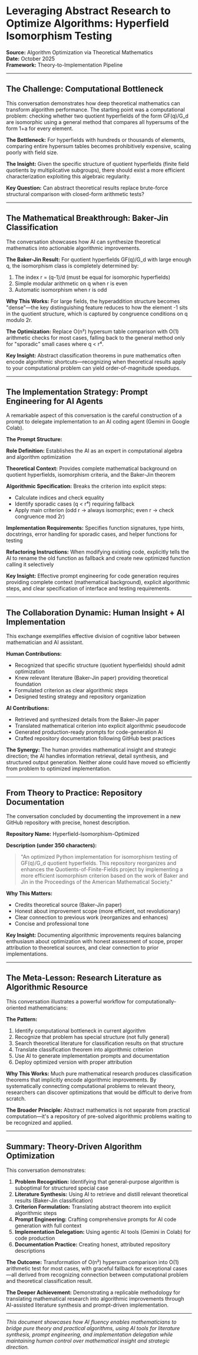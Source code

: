 # Leveraging Abstract Research to Optimize Algorithms: Hyperfield Isomorphism Testing

**Source:** Algorithm Optimization via Theoretical Mathematics  
**Date:** October 2025  
**Framework:** Theory-to-Implementation Pipeline

---

## The Challenge: Computational Bottleneck

This conversation demonstrates how deep theoretical mathematics can transform algorithm performance. The starting point was a computational problem: checking whether two quotient hyperfields of the form GF(q)/G_d are isomorphic using a general method that compares all hypersums of the form 1+a for every element.

**The Bottleneck:** For hyperfields with hundreds or thousands of elements, comparing entire hypersum tables becomes prohibitively expensive, scaling poorly with field size.

**The Insight:** Given the specific structure of quotient hyperfields (finite field quotients by multiplicative subgroups), there should exist a more efficient characterization exploiting this algebraic regularity.

**Key Question:** Can abstract theoretical results replace brute-force structural comparison with closed-form arithmetic tests?

---

## The Mathematical Breakthrough: Baker-Jin Classification

The conversation showcases how AI can synthesize theoretical mathematics into actionable algorithmic improvements.

**The Baker-Jin Result:** For quotient hyperfields GF(q)/G_d with large enough q, the isomorphism class is completely determined by:
1. The index r = (q-1)/d (must be equal for isomorphic hyperfields)
2. Simple modular arithmetic on q when r is even
3. Automatic isomorphism when r is odd

**Why This Works:** For large fields, the hyperaddition structure becomes "dense"—the key distinguishing feature reduces to how the element -1 sits in the quotient structure, which is captured by congruence conditions on q modulo 2r.

**The Optimization:** Replace O(n²) hypersum table comparison with O(1) arithmetic checks for most cases, falling back to the general method only for "sporadic" small cases where q < r⁴.

**Key Insight:** Abstract classification theorems in pure mathematics often encode algorithmic shortcuts—recognizing when theoretical results apply to your computational problem can yield order-of-magnitude speedups.

---

## The Implementation Strategy: Prompt Engineering for AI Agents

A remarkable aspect of this conversation is the careful construction of a prompt to delegate implementation to an AI coding agent (Gemini in Google Colab).

**The Prompt Structure:**

**Role Definition:** Establishes the AI as an expert in computational algebra and algorithm optimization

**Theoretical Context:** Provides complete mathematical background on quotient hyperfields, isomorphism criteria, and the Baker-Jin theorem

**Algorithmic Specification:** Breaks the criterion into explicit steps:
- Calculate indices and check equality
- Identify sporadic cases (q < r⁴) requiring fallback
- Apply main criterion (odd r → always isomorphic; even r → check congruence mod 2r)

**Implementation Requirements:** Specifies function signatures, type hints, docstrings, error handling for sporadic cases, and helper functions for testing

**Refactoring Instructions:** When modifying existing code, explicitly tells the AI to rename the old function as fallback and create new optimized function calling it selectively

**Key Insight:** Effective prompt engineering for code generation requires providing complete context (mathematical background), explicit algorithmic steps, and clear specification of interface and testing requirements.

---

## The Collaboration Dynamic: Human Insight + AI Implementation

This exchange exemplifies effective division of cognitive labor between mathematician and AI assistant.

**Human Contributions:**
- Recognized that specific structure (quotient hyperfields) should admit optimization
- Knew relevant literature (Baker-Jin paper) providing theoretical foundation
- Formulated criterion as clear algorithmic steps
- Designed testing strategy and repository organization

**AI Contributions:**
- Retrieved and synthesized details from the Baker-Jin paper
- Translated mathematical criterion into explicit algorithmic pseudocode
- Generated production-ready prompts for code-generation AI
- Crafted repository documentation following GitHub best practices

**The Synergy:** The human provides mathematical insight and strategic direction; the AI handles information retrieval, detail synthesis, and structured output generation. Neither alone could have moved so efficiently from problem to optimized implementation.

---

## From Theory to Practice: Repository Documentation

The conversation concluded by documenting the improvement in a new GitHub repository with precise, honest description.

**Repository Name:** Hyperfield-Isomorphism-Optimized

**Description (under 350 characters):**
> "An optimized Python implementation for isomorphism testing of GF(q)/G_d quotient hyperfields. This repository reorganizes and enhances the Quotients-of-Finite-Fields project by implementing a more efficient isomorphism criterion based on the work of Baker and Jin in the Proceedings of the American Mathematical Society."

**Why This Matters:**
- Credits theoretical source (Baker-Jin paper)
- Honest about improvement scope (more efficient, not revolutionary)
- Clear connection to previous work (reorganizes and enhances)
- Concise and professional tone

**Key Insight:** Documenting algorithmic improvements requires balancing enthusiasm about optimization with honest assessment of scope, proper attribution to theoretical sources, and clear connection to prior implementations.

---

## The Meta-Lesson: Research Literature as Algorithmic Resource

This conversation illustrates a powerful workflow for computationally-oriented mathematicians:

**The Pattern:**
1. Identify computational bottleneck in current algorithm
2. Recognize that problem has special structure (not fully general)
3. Search theoretical literature for classification results on that structure
4. Translate classification theorem into algorithmic criterion
5. Use AI to generate implementation prompts and documentation
6. Deploy optimized version with proper attribution

**Why This Works:** Much pure mathematical research produces classification theorems that implicitly encode algorithmic improvements. By systematically connecting computational problems to relevant theory, researchers can discover optimizations that would be difficult to derive from scratch.

**The Broader Principle:** Abstract mathematics is not separate from practical computation—it's a repository of pre-solved algorithmic problems waiting to be recognized and applied.

---

## Summary: Theory-Driven Algorithm Optimization

This conversation demonstrates:

1. **Problem Recognition:** Identifying that general-purpose algorithm is suboptimal for structured special case
2. **Literature Synthesis:** Using AI to retrieve and distill relevant theoretical results (Baker-Jin classification)
3. **Criterion Formulation:** Translating abstract theorem into explicit algorithmic steps
4. **Prompt Engineering:** Crafting comprehensive prompts for AI code generation with full context
5. **Implementation Delegation:** Using agentic AI tools (Gemini in Colab) for code production
6. **Documentation Practice:** Creating honest, attributed repository descriptions

**The Outcome:** Transformation of O(n²) hypersum comparison into O(1) arithmetic test for most cases, with graceful fallback for exceptional cases—all derived from recognizing connection between computational problem and theoretical classification result.

**The Deeper Achievement:** Demonstrating a replicable methodology for translating mathematical research into algorithmic improvements through AI-assisted literature synthesis and prompt-driven implementation.

---

*This document showcases how AI fluency enables mathematicians to bridge pure theory and practical algorithms, using AI tools for literature synthesis, prompt engineering, and implementation delegation while maintaining human control over mathematical insight and strategic direction.*
